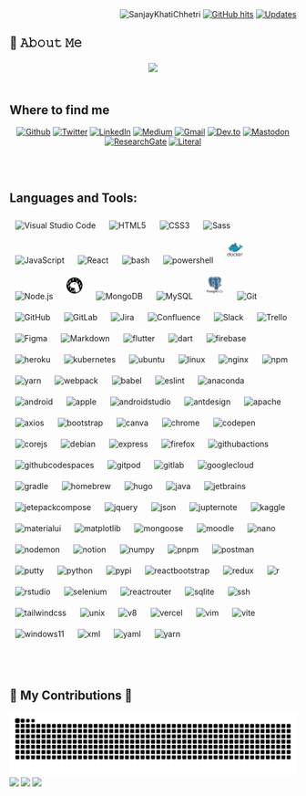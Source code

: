 <div align="right">
   <!--align left profile views badge  -->
  	<img src="https://komarev.com/ghpvc/?username=SanjayKhatiChhetri&label=Profile%20views&color=00cf00&style=flat" alt="SanjayKhatiChhetri" />
	<a href="https://github.com/SanjayKhatiChhetri/SanjayKhatiChhetri" target="_blank"><img alt="GitHub hits" src="https://img.shields.io/github/last-commit/SanjayKhatiChhetri/SanjayKhatiChhetri?label=profile%20updated&style=flat-square"></a>
   	<a href="https://github.com/SanjayKhatiChhetri?tab=followers" target="_blank"><img alt="Updates" src="https://img.shields.io/badge/--000000?style=flat-square&logo=RSS&logoColor=white"></a>
</div>

## :book: 𝙰𝚋𝚘𝚞𝚝 𝙼𝚎

<h3 align="center">
    <img src="https://readme-typing-svg.herokuapp.com/?font=Righteous&size=35&center=true&vCenter=true&width=500&height=70&duration=4000&lines=Hi+There!+👋;I'm+Sanjay+Khati+Chhetri;a+student+and+a+developer!!;" />

<br>
<br/>

## Where to find me

<p align="center">
	<a href="https://github.com/SanjayKhatiChhetri" target="_blank"><img alt="Github" src="https://img.shields.io/badge/GitHub-424242.svg?&style=for-the-badge&logo=Github&logoColor=white" /></a> 
	<a href="https://twitter.com/M_r_R_o_b_o_t_" target="_blank"><img alt="Twitter" src="https://img.shields.io/badge/twitter-%231DA1F2.svg?&style=for-the-badge&logo=twitter&logoColor=white" /></a> 
	<a href="https://www.linkedin.com/in/sanjay-khati-chhetri-3113b9204/" target="_blank"><img alt="LinkedIn" src="https://img.shields.io/badge/linkedin-%230077B5.svg?&style=for-the-badge&logo=linkedin&logoColor=original" /></a> 
	<a href="https://medium.com/@M_r_R_o_b_o_t_" target="_blank"><img alt="Medium" src="https://img.shields.io/badge/medium-%2312100E.svg?&style=for-the-badge&logo=medium&logoColor=original" /></a>
	<a href="sanjaykhati1011@gmail.com" target="_blank"><img alt="Gmail" src="https://img.shields.io/badge/Gmail-ea4235.svg?&style=for-the-badge&logo=Gmail&logoColor=white" /></a>
	<a href="https://dev.to/jonas_sanjay" target="_blank"><img alt="Dev.to" src="https://img.shields.io/badge/Dev.to-%2312100E.svg?&style=for-the-badge&logo=Dev.to&logoColor=white" /></a>
	<a href="https://infosec.exchange/@sanjaykhatichhetri" target="_blank"><img alt="Mastodon" src="https://img.shields.io/badge/Mastodon-6260fb.svg?&style=for-the-badge&logo=Mastodon&logoColor=white" /></a>
	<a href="https://www.researchgate.net/profile/Sanjay-Chhetri-3" target="_blank"><img alt="ResearchGate" src="https://img.shields.io/badge/ResearchGate-00CCBB.svg?&style=for-the-badge&logo=ResearchGate&logoColor=white" /></a>
	<a href="https://literal.club/m_r_r_o_b_o_t" target="_blank"><img alt="Literal" src="https://img.shields.io/badge/Literal.club-e1e6ea.svg?&style=for-the-badge&logo=Literal.club&logoColor=original" /></a>
</p>

<br>
<br/>

## Languages and Tools:

<p align="left">
  <img alt="Visual Studio Code" width="28px" src="https://cdn.jsdelivr.net/gh/devicons/devicon/icons/vscode/vscode-original.svg" style="padding:10px;" />
  <img alt="HTML5" width="28px" src="https://cdn.jsdelivr.net/gh/devicons/devicon/icons/html5/html5-original.svg" style="padding:10px;" />
  <img alt="CSS3" width="28px" src="https://cdn.jsdelivr.net/gh/devicons/devicon/icons/css3/css3-original.svg" style="padding:10px;" />
  <img alt="Sass" width="28px" src="https://cdn.jsdelivr.net/gh/devicons/devicon/icons/sass/sass-original.svg" style="padding:10px;" />
  <img alt="JavaScript" width="28px" src="https://cdn.jsdelivr.net/gh/devicons/devicon/icons/javascript/javascript-original.svg" style="padding:10px;" />
  <img alt="React" width="28px" src="https://cdn.jsdelivr.net/gh/devicons/devicon/icons/react/react-original.svg" style="padding:10px;" />
  <img alt="bash" width="28px" src="https://cdn.jsdelivr.net/gh/devicons/devicon/icons/bash/bash-original.svg" style="padding:10px;" />
  <img alt="powershell" width="28px" src="https://cdn.jsdelivr.net/gh/devicons/devicon/icons/powershell/powershell-original.svg" style="padding:10px;" />
  <img alt="docker" width="28px" src="https://raw.githubusercontent.com/devicons/devicon/master/icons/docker/docker-original-wordmark.svg" style="padding:10px;" />
  <img alt="Node.js" width="28px" src="https://cdn.jsdelivr.net/gh/devicons/devicon/icons/nodejs/nodejs-original.svg" style="padding:10px;" />
  <img alt="Deno" width="28px" src="./img/deno-light.svg" style="padding:10px;" />
  <img alt="MongoDB" width="28px" src="https://cdn.jsdelivr.net/gh/devicons/devicon/icons/mongodb/mongodb-original.svg" style="padding:10px;" />
  <img alt="MySQL" width="28px" src="https://cdn.jsdelivr.net/gh/devicons/devicon/icons/mysql/mysql-original.svg" style="padding:10px;" />
  <img alt="postgressql" width="30px" src="https://raw.githubusercontent.com/devicons/devicon/master/icons/postgresql/postgresql-original-wordmark.svg" style="padding:10px;" />
  <img alt="Git" width="28px" src="https://cdn.jsdelivr.net/gh/devicons/devicon/icons/git/git-original.svg" style="padding:10px;" />
  <img alt="GitHub" width="28px" src="https://cdn.jsdelivr.net/gh/devicons/devicon/icons/github/github-original.svg" style="padding:10px;" />
  <img alt="GitLab" width="28px" src="https://cdn.jsdelivr.net/gh/devicons/devicon/icons/gitlab/gitlab-original.svg" style="padding:10px;" />
  <img alt="Jira" width="28px" src="https://cdn.jsdelivr.net/gh/devicons/devicon/icons/jira/jira-original.svg" style="padding:10px;" />
  <img alt="Confluence" width="28px" src="https://cdn.jsdelivr.net/gh/devicons/devicon/icons/confluence/confluence-original.svg" style="padding:10px;" />
  <img alt="Slack" width="28px" src="https://cdn.jsdelivr.net/gh/devicons/devicon/icons/slack/slack-original.svg" style="padding:10px;" />
  <img alt="Trello" width="28px" src="https://cdn.jsdelivr.net/gh/devicons/devicon/icons/trello/trello-original.svg" style="padding:10px;" />
  <img alt="Figma" width="28px" src="https://cdn.jsdelivr.net/gh/devicons/devicon/icons/figma/figma-original.svg" style="padding:10px;" />
  <img alt="Markdown" width="28px" src="https://cdn.jsdelivr.net/gh/devicons/devicon/icons/markdown/markdown-original.svg" style="padding:10px;" />
  <img alt="flutter" width="28px" src="https://cdn.jsdelivr.net/gh/devicons/devicon/icons/flutter/flutter-original.svg" style="padding:10px;" />
  <img alt="dart" width="28px" src="https://cdn.jsdelivr.net/gh/devicons/devicon/icons/dart/dart-original.svg" style="padding:10px;" />
  <img alt="firebase" width="28px" src="https://cdn.jsdelivr.net/gh/devicons/devicon/icons/firebase/firebase-original.svg" style="padding:10px;" />
  <img alt="heroku" width="28px" src="https://cdn.jsdelivr.net/gh/devicons/devicon/icons/heroku/heroku-original.svg" style="padding:10px;" />
  <img alt="kubernetes" width="28px" src="https://cdn.jsdelivr.net/gh/devicons/devicon/icons/kubernetes/kubernetes-original.svg" style="padding:10px;" />
  <img alt="ubuntu" width="28px" src="https://cdn.jsdelivr.net/gh/devicons/devicon/icons/ubuntu/ubuntu-original.svg" style="padding:10px;" />
  <img alt="linux" width="28px" src="https://cdn.jsdelivr.net/gh/devicons/devicon/icons/linux/linux-original.svg" style="padding:10px;" />
  <img alt="nginx" width="28px" src="https://cdn.jsdelivr.net/gh/devicons/devicon/icons/nginx/nginx-original.svg" style="padding:10px;" />
  <img alt="npm" width="28px" src="https://cdn.jsdelivr.net/gh/devicons/devicon/icons/npm/npm-original-wordmark.svg" style="padding:10px;" />
  <img alt="yarn" width="28px" src="https://cdn.jsdelivr.net/gh/devicons/devicon/icons/yarn/yarn-original-wordmark.svg" style="padding:10px;" />
  <img alt="webpack" width="28px" src="https://cdn.jsdelivr.net/gh/devicons/devicon/icons/webpack/webpack-original.svg" style="padding:10px;" />
  <img alt="babel" width="28px" src="https://cdn.jsdelivr.net/gh/devicons/devicon/icons/babel/babel-original.svg" style="padding:10px;" />
  <img alt="eslint" width="28px" src="https://cdn.jsdelivr.net/gh/devicons/devicon/icons/eslint/eslint-original.svg" style="padding:10px;" />
  <img alt="anaconda" width="28px" src="https://cdn.jsdelivr.net/gh/devicons/devicon/icons/anaconda/anaconda-original.svg" style="padding:10px;" />
  <img alt="android" width="28px" src="https://cdn.jsdelivr.net/gh/devicons/devicon/icons/android/android-plain.svg" style="padding:10px;" />
  <img alt="apple" width="28px" src="https://cdn.jsdelivr.net/gh/devicons/devicon/icons/apple/apple-original.svg" style="padding:10px;" />
  <img alt="androidstudio" width="28px" src="https://cdn.jsdelivr.net/gh/devicons/devicon/icons/androidstudio/androidstudio-original.svg" style="padding:10px;" />
  <img alt="antdesign" width="28px" src="https://cdn.jsdelivr.net/gh/devicons/devicon/icons/antdesign/antdesign-original.svg" style="padding:10px;" />
  <img alt="apache" width="28px" src="https://cdn.jsdelivr.net/gh/devicons/devicon/icons/apache/apache-original.svg" style="padding:10px;" />
  <img alt="axios" width="28px" src="https://cdn.jsdelivr.net/gh/devicons/devicon/icons/axios/axios-plain.svg" style="padding:10px;" />
  <img alt="bootstrap" width="28px" src="https://cdn.jsdelivr.net/gh/devicons/devicon/icons/bootstrap/bootstrap-original.svg" style="padding:10px;" />
  <img alt="canva" width="28px" src="https://cdn.jsdelivr.net/gh/devicons/devicon/icons/canva/canva-original.svg" style="padding:10px;" />
  <img alt="chrome" width="28px" src="https://cdn.jsdelivr.net/gh/devicons/devicon/icons/chrome/chrome-original.svg" style="padding:10px;" />
  <img alt="codepen" width="28px" src="https://cdn.jsdelivr.net/gh/devicons/devicon/icons/codepen/codepen-original.svg" style="padding:10px;" />
  <img alt="corejs" width="28px" src="https://cdn.jsdelivr.net/gh/devicons/devicon/icons/corejs/corejs-original.svg" style="padding:10px;" />
  <img alt="debian" width="28px" src="https://cdn.jsdelivr.net/gh/devicons/devicon/icons/debian/debian-original.svg" style="padding:10px;" /> 
  <img alt="express" width="28px" src="https://cdn.jsdelivr.net/gh/devicons/devicon/icons/express/express-original.svg" style="padding:10px;" />
  <img alt="firefox" width="28px" src="https://cdn.jsdelivr.net/gh/devicons/devicon/icons/firefox/firefox-original.svg" style="padding:10px;" />
  <img alt="githubactions" width="28px" src="https://cdn.jsdelivr.net/gh/devicons/devicon/icons/githubactions/githubactions-original.svg" style="padding:10px;" />
  <img alt="githubcodespaces" width="28px" src="https://cdn.jsdelivr.net/gh/devicons/devicon/icons/githubcodespaces/githubcodespaces-original.svg" style="padding:10px;" />
  <img alt="gitpod" width="28px" src="https://cdn.jsdelivr.net/gh/devicons/devicon/icons/gitpod/gitpod-plain.svg" style="padding:10px;" />
  <img alt="gitlab" width="28px" src="https://cdn.jsdelivr.net/gh/devicons/devicon/icons/gitlab/gitlab-original.svg" style="padding:10px;" />
  <img alt="googlecloud" width="28px" src="https://cdn.jsdelivr.net/gh/devicons/devicon/icons/googlecloud/googlecloud-original.svg" style="padding:10px;" />
  <img alt="gradle" width="28px" src="https://cdn.jsdelivr.net/gh/devicons/devicon/icons/gradle/gradle-original.svg" style="padding:10px;" />
  <img alt="homebrew" width="28px" src="https://cdn.jsdelivr.net/gh/devicons/devicon/icons/homebrew/homebrew-original.svg" style="padding:10px;" />
  <img alt="hugo" width="28px" src="https://cdn.jsdelivr.net/gh/devicons/devicon/icons/hugo/hugo-original.svg" style="padding:10px;" />
  <img alt="java" width="28px" src="https://cdn.jsdelivr.net/gh/devicons/devicon/icons/java/java-original.svg" style="padding:10px;" />
  <img alt="jetbrains" width="28px" src="https://cdn.jsdelivr.net/gh/devicons/devicon/icons/jetbrains/jetbrains-original.svg" style="padding:10px;" />
  <img alt="jetepackcompose" width="28px" src="https://cdn.jsdelivr.net/gh/devicons/devicon/icons/jetpackcompose/jetpackcompose-original.svg" style="padding:10px;" />
  <img alt="jquery" width="28px" src="https://cdn.jsdelivr.net/gh/devicons/devicon/icons/jquery/jquery-original.svg" style="padding:10px;" />
  <img alt="json" width="28px" src="https://cdn.jsdelivr.net/gh/devicons/devicon/icons/json/json-original.svg" style="padding:10px;" />
  <img alt="jupternote" width="28px" src="https://cdn.jsdelivr.net/gh/devicons/devicon/icons/jupyter/jupyter-original.svg" style="padding:10px;" />
  <img alt="kaggle" width="28px" src="https://cdn.jsdelivr.net/gh/devicons/devicon/icons/kaggle/kaggle-original.svg" style="padding:10px;" />
  <img alt="materialui" width="28px" src="https://cdn.jsdelivr.net/gh/devicons/devicon/icons/materialui/materialui-original.svg" style="padding:10px;" />
  <img alt="matplotlib" width="28px" src="https://cdn.jsdelivr.net/gh/devicons/devicon/icons/matplotlib/matplotlib-original.svg" style="padding:10px;" />
  <img alt="mongoose" width="28px" src="https://cdn.jsdelivr.net/gh/devicons/devicon/icons/mongoose/mongoose-original-wordmark.svg" style="padding:10px;" />
  <img alt="moodle" width="28px" src="https://cdn.jsdelivr.net/gh/devicons/devicon/icons/moodle/moodle-original.svg" style="padding:10px;" />  
  <img alt="nano" width="28px" src="https://cdn.jsdelivr.net/gh/devicons/devicon/icons/nano/nano-original.svg" style="padding:10px;" />
  <img alt="nodemon" width="28px" src="https://cdn.jsdelivr.net/gh/devicons/devicon/icons/nodemon/nodemon-original.svg" style="padding:10px;" />
  <img alt="notion" width="28px" src="https://cdn.jsdelivr.net/gh/devicons/devicon/icons/notion/notion-original.svg" style="padding:10px;" />
  <img alt="numpy" width="28px" src="https://cdn.jsdelivr.net/gh/devicons/devicon/icons/numpy/numpy-original.svg" style="padding:10px;" />
  <img alt="pnpm" width="28px" src="https://cdn.jsdelivr.net/gh/devicons/devicon/icons/pnpm/pnpm-original-wordmark.svg" style="padding:10px;" />
  <img alt="postman" width="28px" src="https://cdn.jsdelivr.net/gh/devicons/devicon/icons/postman/postman-original.svg" style="padding:10px;" />
  <img alt="putty" width="28px" src="https://cdn.jsdelivr.net/gh/devicons/devicon/icons/putty/putty-original.svg" style="padding:10px;" />
  <img alt="python" width="28px" src="https://cdn.jsdelivr.net/gh/devicons/devicon/icons/python/python-original.svg" style="padding:10px;" />
  <img alt="pypi" width="28px" src="https://cdn.jsdelivr.net/gh/devicons/devicon/icons/pypi/pypi-original.svg" style="padding:10px;" />
  <img alt="reactbootstrap" width="28px" src="https://cdn.jsdelivr.net/gh/devicons/devicon/icons/reactbootstrap/reactbootstrap-original.svg" style="padding:10px;" />
  <img alt="redux" width="28px" src="https://cdn.jsdelivr.net/gh/devicons/devicon/icons/redux/redux-original.svg" style="padding:10px;" />
  <img alt="r" width="28px" src="https://cdn.jsdelivr.net/gh/devicons/devicon/icons/r/r-original.svg" style="padding:10px;" />
  <img alt="rstudio" width="28px" src="https://cdn.jsdelivr.net/gh/devicons/devicon/icons/rstudio/rstudio-original.svg" style="padding:10px;" />
  <img alt="selenium  " width="28px" src="https://cdn.jsdelivr.net/gh/devicons/devicon/icons/selenium/selenium-original.svg" style="padding:10px;" />
  <img alt="reactrouter" width="28px" src="https://cdn.jsdelivr.net/gh/devicons/devicon/icons/reactrouter/reactrouter-original.svg" style="padding:10px;" />
  <img alt="sqlite" width="28px" src="https://cdn.jsdelivr.net/gh/devicons/devicon/icons/sqlite/sqlite-original.svg" style="padding:10px;" />
  <img alt="ssh" width="28px" src="https://cdn.jsdelivr.net/gh/devicons/devicon/icons/ssh/ssh-original.svg" style="padding:10px;" />
  <img alt="tailwindcss" width="28px" src="https://cdn.jsdelivr.net/gh/devicons/devicon/icons/tailwindcss/tailwindcss-original.svg" style="padding:10px;" />
  <img alt="unix" width="28px" src="https://cdn.jsdelivr.net/gh/devicons/devicon/icons/unix/unix-original.svg" style="padding:10px;" />
  <img alt="v8" width="28px" src="https://cdn.jsdelivr.net/gh/devicons/devicon/icons/v8/v8-original.svg" style="padding:10px;" />
  <img alt="vercel" width="28px" src="https://cdn.jsdelivr.net/gh/devicons/devicon/icons/vercel/vercel-original.svg" style="padding:10px;" />
  <img alt="vim" width="28px" src="https://cdn.jsdelivr.net/gh/devicons/devicon/icons/vim/vim-original.svg" style="padding:10px;" />
  <img alt="vite" width="28px" src="https://cdn.jsdelivr.net/gh/devicons/devicon/icons/vite/vite-original.svg" style="padding:10px;" />
  <img alt="windows11" width="28px" src="https://cdn.jsdelivr.net/gh/devicons/devicon/icons/windows11/windows11-original.svg" style="padding:10px;" />
  <img alt="xml" width="28px" src="https://cdn.jsdelivr.net/gh/devicons/devicon/icons/xml/xml-original.svg" style="padding:10px;" />
  <img alt="yaml" width="28px" src="https://cdn.jsdelivr.net/gh/devicons/devicon/icons/yaml/yaml-original.svg" style="padding:10px;" />
  <img alt="yarn" width="28px" src="https://cdn.jsdelivr.net/gh/devicons/devicon/icons/yarn/yarn-original.svg" style="padding:10px;" />
</p>

<br>
<br/>

<div align="left">
  <h2>🐍 My Contributions 🐍</h2>
  <img alt="snake eating my contributions" src="https://raw.githubusercontent.com/SanjayKhatiChhetri/SanjayKhatiChhetri/output/github-contribution-grid-snake.svg" />
</div>

<picture>
  <source
    srcset="https://github-readme-stats-sanjay-khati-chhetris-projects.vercel.app/api?username=SanjayKhatiChhetri&show_icons=true&show=reviews,discussions_started,discussions_answered,prs_merged,prs_merged_percentage&theme=onedark"
    media="(prefers-color-scheme: dark)"
  />
  <source
    srcset="https://github-readme-stats-sanjay-khati-chhetris-projects.vercel.app/api?username=SanjayKhatiChhetri&show_icons=true&show=reviews,discussions_started,discussions_answered,prs_merged,prs_merged_percentage"
    media="(prefers-color-scheme: light), (prefers-color-scheme: no-preference)"
  />
  <img src="https://github-readme-stats-sanjay-khati-chhetris-projects.vercel.app/api?username=SanjayKhatiChhetri&show_icons=true&show=reviews,discussions_started,discussions_answered,prs_merged,prs_merged_percentage" />
</picture>

<picture>
  <source
	srcset="https://github-readme-stats-sanjay-khati-chhetris-projects.vercel.app/api/top-langs/?username=SanjayKhatiChhetri&layout=compact&langs_count=20&theme=onedark"
	media="(prefers-color-scheme: dark)"
  />
  <source
  	srcset="https://github-readme-stats-sanjay-khati-chhetris-projects.vercel.app/api/top-langs/?username=SanjayKhatiChhetri&layout=compact&langs_count=20"
	media="(prefers-color-scheme: light), (prefers-color-scheme: no-preference)"
	  />
  <img src="https://github-readme-stats-sanjay-khati-chhetris-projects.vercel.app/api/top-langs/?username=SanjayKhatiChhetri&layout=compact&langs_count=20" />
</picture>


<picture>
  <source
	srcset="https://github-readme-stats-sanjay-khati-chhetris-projects.vercel.app/api/gist?id=5b5cd2abd612bc8d096e383a32529192&show_owner=true&theme=onedark"
	media="(prefers-color-scheme: dark)"
  />
  <source
  	srcset="https://github-readme-stats-sanjay-khati-chhetris-projects.vercel.app/api/gist?id=5b5cd2abd612bc8d096e383a32529192&show_owner=true"
	media="(prefers-color-scheme: light), (prefers-color-scheme: no-preference)"
	  />
  <img src="https://github-readme-stats-sanjay-khati-chhetris-projects.vercel.app/api/wakatime?username=SanjayKhatiChhetri&layout=compact&langs_count=20" />
  <!-- [![Gist Card](https://github-readme-stats-sanjay-khati-chhetris-projects.vercel.app/api/gist?id=5b5cd2abd612bc8d096e383a32529192&show_owner=true)](https://gist.github.com/SanjayKhatiChhetri/5b5cd2abd612bc8d096e383a32529192) -->
</picture>



<!--[![Readme Card](https://github-readme-stats.vercel.app/api/pin/?username=anuraghazra&repo=github-readme-stats)](https://github.com/anuraghazra/github-readme-stats) -->